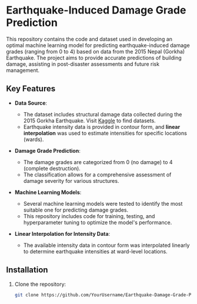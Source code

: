 # Earthquake-Induced Damage Grade Prediction

This repository contains the code and dataset used in developing an optimal machine learning model for predicting earthquake-induced damage grades (ranging from 0 to 4) based on data from the 2015 Nepal (Gorkha) Earthquake. The project aims to provide accurate predictions of building damage, assisting in post-disaster assessments and future risk management.


## Key Features

- **Data Source**: 
  - The dataset includes structural damage data collected during the 2015 Gorkha Earthquake.
    Visit [Kaggle](https://www.kaggle.com/datasets/arashnic/earthquake-magnitude-damage-and-impact?resource=download&select=csv_building_structure.csv) to find datasets.
  - Earthquake intensity data is provided in contour form, and **linear interpolation** was used to estimate intensities for specific locations (wards).

- **Damage Grade Prediction**: 
  - The damage grades are categorized from 0 (no damage) to 4 (complete destruction).
  - The classification allows for a comprehensive assessment of damage severity for various structures.

- **Machine Learning Models**: 
  - Several machine learning models were tested to identify the most suitable one for predicting damage grades.
  - This repository includes code for training, testing, and hyperparameter tuning to optimize the model's performance.

- **Linear Interpolation for Intensity Data**: 
  - The available intensity data in contour form was interpolated linearly to determine earthquake intensities at ward-level locations.

## Installation

1. Clone the repository:
   ```bash
   git clone https://github.com/YourUsername/Earthquake-Damage-Grade-Prediction.git

